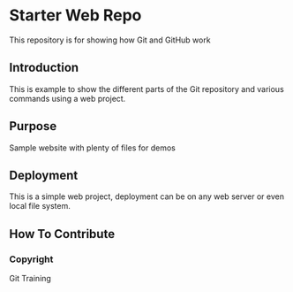 # Starter Web Repo

This repository is for showing how Git and GitHub work

## Introduction

This is example to show the different parts of the Git repository and various commands using a web project.

## Purpose

Sample website with plenty of files for demos

## Deployment

This is a simple web project, deployment can be on any web server or even local file system.

## How To Contribute

### Copyright

Git Training 